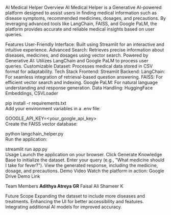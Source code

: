 AI Medical Helper
Overview
AI Medical Helper is a Generative AI-powered platform designed to assist users in finding medical information such as disease symptoms, recommended medicines, dosages, and precautions. By leveraging advanced tools like LangChain, FAISS, and Google PaLM, the platform provides accurate and reliable medical insights based on user queries.

Features
User-Friendly Interface: Built using Streamlit for an interactive and intuitive experience.
Advanced Search: Retrieves precise information about diseases, medicines, and dosages using vector search.
Powered by Generative AI: Utilizes LangChain and Google PaLM to process user queries.
Customizable Dataset: Processes medical data stored in CSV format for adaptability.
Tech Stack
Frontend: Streamlit
Backend:
LangChain: For seamless integration of retrieval-based question answering.
FAISS: For efficient vector search and indexing.
Google PaLM: For natural language understanding and response generation.
Data Handling: HuggingFace Embeddings, CSVLoader

pip install -r requirements.txt  
Add your environment variables in a .env file:

GOOGLE_API_KEY=<your_google_api_key>  
Create the FAISS vector database:

python langchain_helper.py  
Run the application:

streamlit run app.py  
Usage
Launch the application on your browser.
Click Generate Knowledge Base to initialize the dataset.
Enter your query (e.g., "What medicine should I take for fever?").
View the generated response, including the medicine, dosage, and precautions.
Demo Video
Watch the platform in action:
Google Drive Demo Link

Team Members
**Adithya Atreya GR**
Faisal Ali
Shameer K

Future Scope
Expanding the dataset to include more diseases and treatments.
Enhancing the UI for better accessibility and features.
Integrating additional AI models for improved accuracy.
